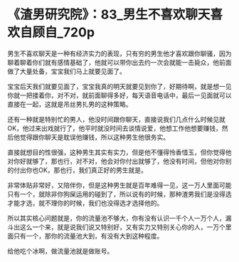 # 《渣男研究院》：83_男生不喜欢聊天喜欢自顾自_720p

男生不喜欢聊天是一种有经济实力的表现，只有穷的男生他才喜欢跟你聊骚，因为聊着聊着你们就有感情基础了，他就可以带你出去约一次会就能一击毙众，他前面做了大量处备，宝宝我们马上就要见面了。

宝宝后天我们就要见面了，宝宝我真的明天就要见到你了，好期待啊，就是想一见你就一把搂着你，对不对，就前面聊得多好，每天语音电话中，最后一见面就可以直接在一起，这就是吊丝男扎男的这种策略。

还有一种就是特别忙的男人，他没时间跟你聊天，直接说我们几点什么时候见就OK，他过来出戏就行了，他平时就没时间去谈情说爱，他想工作他想要赚钱，然后他觉得跟你聊天是耽误他赚钱，所以这种男生他很务实。

直接就想目的性很强，这种男生其实有实力，但是他不懂得怜香惜玉，但你觉得他对你好就够了，那也行，对不对，他会对你付出就够了，他没有时间，但他对你别的付出你也OK，那也行，我们真正好的男生就是。

非常体贴非常好，又陪伴你，但是这种男生就是百年难得一见，这一万人里面可能只有一个，就除非你狗屎运用的碰到了，所以说有的时候，那种渣男我们是没得选才能才选，就不理你的时候，我们也没得选才选择他的。

所以其实核心问题就是，你的流量池不够大，你有没有认识一千个人一万个人，漏斗出这么一个来，就是说我们说又特别好，又有实力又特别关心你的人，一万个里面只有一个，那你的流量池大到，有没有大到这种程度。

给他吃个冰啊，做流量池就是做账号。